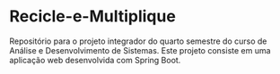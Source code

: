 # Recicle-e-Multiplique
Repositório para o projeto integrador do quarto semestre do curso de Análise e Desenvolvimento de Sistemas. Este projeto consiste em uma aplicação web desenvolvida com Spring Boot.
